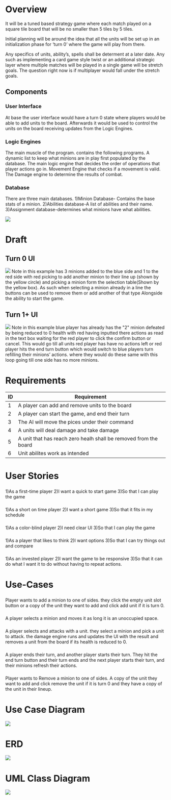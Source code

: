 # Overview
It will be a tuned based strategy game where each match played on a square tile board that will be no smaller than 5 tiles by 5 tiles.

Initial planning will be around the idea that all the units will be set up in an initialization phase for ‘turn 0’ where the game will play from there.

Any specifics of units, ability’s, spells shall be determent at a later date. Any such as implementing a card game style twist or an additional strategic layer where multiple matches will be played in a single game will be stretch goals. The question right now is if multiplayer would fall under the stretch goals.

## Components
### User Interface
At base the user interface would have a turn 0 state where players would be able to add units to the board. Afterwards it would be used to control the units on the board receiving updates from the Logic Engines.

### Logic Engines
The main muscle of the program. contains the following programs.
  A dynamic list to keep what minions are in play first populated by the database.
  The main logic engine that decides the order of operations that player actions go in.
  Movement Engine that checks if a movement is valid.
  The Damage engine to determine the results of combat.
  

### Database
There are three main databases.
  1)Minion Database- Contains the base stats of a minion.
  2)Abilities database-A list of abilities and their name.
  3)Assignment database-determines what minions have what abilities.


![](https://github.com/WDCaldwell/Strategy-Game-For-SENIOR-PROJECT/blob/746cd2f9173306e07a30f72d28a32b2b2d40dd98/ReadMe%20Images/components.png)

# Draft
## Turn 0 UI
![](https://github.com/WDCaldwell/Strategy-Game-For-SENIOR-PROJECT/blob/4a1a45e28305de5753411d4ccc0f96250449e433/ReadMe%20Images/wireframe_turn_0.png)
Note in this example has 3 minions added to the blue side and 1 to the red side with red picking to add another minion to their line up (shown by the yellow circle) and picking a minion form the selection table(Shown by the yellow box). As such when selecting a minion already in a line the buttons can be used to remove them or add another of that type Alongside the ability to start the game.

## Turn 1+ UI
![](https://github.com/WDCaldwell/Strategy-Game-For-SENIOR-PROJECT/blob/4a1a45e28305de5753411d4ccc0f96250449e433/ReadMe%20Images/wireframe_turn_1.png)
Note in this example blue player has already has the "2" minion defeated by being reduced to 0 health with red having inputted there actions as read in the text box waiting for the red player to click the confirm button or cancel. This would go till all units red player has have no actions left or red player hits the end turn button which would switch to blue players turn refilling their minions’ actions. where they would do these same with this loop going till one side has no more minions.

# Requirements 
|ID|Requirement|
|-|-|
|1|A player can add and remove units to the board|
|2|A player can start the game, and end their turn|
|3|The AI will move the pices under their command|
|4|A units will deal damage and take damage|
|5|A unit that has reach zero healh shall be removed from the board|
|6|Unit abilites work as intended|

# User Stories
### 
1)As a first-time player
2)I want a quick to start game
3)So that I can play the game

### 
1)As a short on time player
2)I want a short game
3)So that it fits in my schedule

### 
1)As a color-blind player
2)I need clear UI
3)So that I can play the game

### 
1)As a player that likes to think
2)I want options
3)So that I can try things out and compare

### 
1)As an invested player
2)I want the game to be responsive
3)So that it can do what I want it to do without having to repeat actions.

# Use-Cases
### 
Player wants to add a minion to one of sides. they click the empty unit slot button or a copy of the unit they want to add and click add unit if it is turn 0.

### 
A player selects a minion and moves it as long it is an unoccupied space.

### 
A player selects and attacks with a unit. they select a minion and pick a unit to attack. the damage engine runs and updates the UI with the result and removes a unit from the board if its health is reduced to 0.

### 
A player ends their turn, and another player starts their turn. They hit the end turn button and their turn ends and the next player starts their turn, and their minions refresh their actions.

### 
Player wants to Remove a minion to one of sides. A copy of the unit they want to add and click remove the unit if it is turn 0 and they have a copy of the unit in their lineup.

# Use Case Diagram
![](https://github.com/WDCaldwell/Strategy-Game-For-SENIOR-PROJECT/blob/4a1a45e28305de5753411d4ccc0f96250449e433/ReadMe%20Images/use_case_diagram.png)

# ERD
![](https://github.com/WDCaldwell/Strategy-Game-For-SENIOR-PROJECT/blob/000657594cbf3e031c024efba347fc263d4f3d8d/ReadMe%20Images/chennotation_entity_relationship_diagram_.png)

# UML Class Diagram 
![](https://github.com/WDCaldwell/Strategy-Game-For-SENIOR-PROJECT/blob/000657594cbf3e031c024efba347fc263d4f3d8d/ReadMe%20Images/UML%20Class%20Diagram.png)
